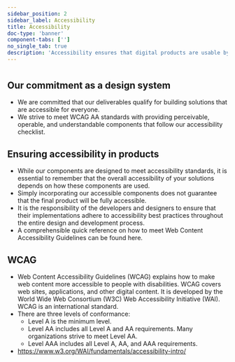 ```yaml
---
sidebar_position: 2
sidebar_label: Accessibility
title: Accessibility
doc-type: 'banner'
component-tabs: ['']
no_single_tab: true
description: 'Accessibility ensures that digital products are usable by everyone, including people with disabilities. It is crucial for creating inclusive solutions that meet diverse needs and comply with standards like WCAG, enhancing the overall user experience.'
---
```


# 

## Our commitment as a design system

- We are committed that our deliverables qualify for building solutions that are accessible for everyone.
- We strive to meet WCAG AA standards with providing perceivable, operable, and understandable components that follow our accessibility checklist.

## Ensuring accessibility in products

- While our components are designed to meet accessibility standards, it is essential to remember that the overall accessibility of your solutions depends on how these components are used.
- Simply incorporating our accessible components does not guarantee that the final product will be fully accessible.
- It is the responsibility of the developers and designers to ensure that their implementations adhere to accessibility best practices throughout the entire design and development process.
- A comprehensible quick reference on how to meet Web Content Accessibility Guidelines can be found here.

## WCAG

- Web Content Accessibility Guidelines (WCAG) explains how to make web content more accessible to people with disabilities. WCAG covers web sites, applications, and other digital content. It is developed by the World Wide Web Consortium (W3C) Web Accessibility Initiative (WAI). WCAG is an international standard.
- There are three levels of conformance:
  - Level A is the minimum level.
  - Level AA includes all Level A and AA requirements. Many organizations strive to meet Level AA.
  - Level AAA includes all Level A, AA, and AAA requirements.
- https://www.w3.org/WAI/fundamentals/accessibility-intro/
